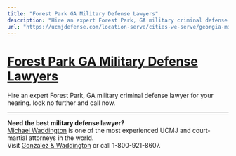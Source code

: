```yaml
---
title: "Forest Park GA Military Defense Lawyers"
description: "Hire an expert Forest Park, GA military criminal defense lawyer for your hearing. look no further and call now."
url: "https://ucmjdefense.com/location-serve/cities-we-serve/georgia-military-defense-lawyers/forest-park-ga-military-defense-lawyers.html"
---
```


# [Forest Park GA Military Defense Lawyers](https://ucmjdefense.com/location-serve/cities-we-serve/georgia-military-defense-lawyers/forest-park-ga-military-defense-lawyers.html)

Hire an expert Forest Park, GA military criminal defense lawyer for your hearing. look no further and call now.

---

**Need the best military defense lawyer?**  
[Michael Waddington](https://ucmjdefense.com/attorneys/michael-stewart-waddington-partner.html) is one of the most experienced UCMJ and court-martial attorneys in the world.  
Visit [Gonzalez & Waddington](https://ucmjdefense.com) or call 1-800-921-8607.
